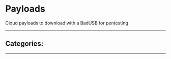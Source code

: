 # Payloads
Cloud payloads to download with a BadUSB for pentesting

***********************************************************************************************************************************
Categories:
-
***********************************************************************************************************************************
